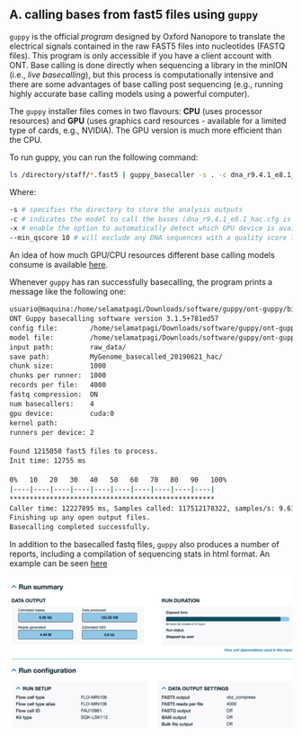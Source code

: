 ## A. calling bases from fast5 files using `guppy`

`guppy` is the official _program_ designed by Oxford Nanopore to translate the electrical signals contained in the raw FAST5 files into nucleotides (FASTQ files). This program is only accessible if you have a client account with ONT. 
Base calling is done directly when sequencing a library in the minION (i.e., _live basecalling_), but this process is computationally intensive and there are some advantages of base calling post sequencing (e.g., running highly accurate base calling models using a powerful computer).

The `guppy` installer files comes in two flavours: **CPU** (uses processor resources) and **GPU** (uses graphics card resources - available for a limited type of cards, e.g., NVIDIA). The GPU version is much more efficient than the CPU. 

To run guppy, you can run the following command:

```bash
ls /directory/staff/*.fast5 | guppy_basecaller -s . -c dna_r9.4.1_e8.1_hac.cfg --compress_fastq --trim_adapters -x auto --min_qscore 10
```

Where:

```bash
-s # specifies the directory to store the analysis outputs
-c # indicates the model to call the bases (dna_r9.4.1_e8.1_hac.cfg is one of the most accurate models)
-x # enable the option to automatically detect which GPU device is available on the computer
--min_qscore 10 # will exclude any DNA sequences with a quality score less than 10 
```

An idea of how much GPU/CPU resources different base calling models consume is available [here](https://esr-nz.github.io/gpu_basecalling_testing/gpu_benchmarking.html#cfg_files).

Whenever `guppy` has ran successfully basecalling, the program prints a message like the following one:

```bash
usuario@maquina:/home/selamatpagi/Downloads/software/guppy/ont-guppy/bin/guppy_basecaller -s . -c dna_r9.4.1_e8.1_hac.cfg --compress_fastq --trim_adapters -x auto --min_qscore 10
ONT Guppy basecalling software version 3.1.5+781ed57
config file:        /home/selamatpagi/Downloads/software/guppy/ont-guppy/data/dna_r9.4.1_450bps_hac.cfg
model file:         /home/selamatpagi/Downloads/software/guppy/ont-guppy/data/template_r9.4.1_450bps_hac.jsn
input path:         raw_data/
save path:          MyGenome_basecalled_20190621_hac/
chunk size:         1000
chunks per runner:  1000
records per file:   4000
fastq compression:  ON
num basecallers:    4
gpu device:         cuda:0
kernel path:
runners per device: 2

Found 1215050 fast5 files to process.
Init time: 12755 ms

0%   10   20   30   40   50   60   70   80   90   100%
|----|----|----|----|----|----|----|----|----|----|
***************************************************
Caller time: 12227895 ms, Samples called: 117512178322, samples/s: 9.61017e+06
Finishing up any open output files.
Basecalling completed successfully.
```

In addition to the basecalled fastq files, `guppy` also produces a number of reports, including a compilation of sequencing stats in html format. An example can be seen [here](http://htmlpreview.github.io/?https://github.com/siriusb-nox/Taller-Oxford-Nanopore-Dec-2022/blob/main/guppy/report_FAU10861_20221116_1415_944237d8.html)

<p align="center">
 <img src="https://github.com/siriusb-nox/Taller-Oxford-Nanopore-Dec-2022/blob/main/IMG/guppy_report_example.png" alt="A section of a guppy report on a seq experiment"/>
</p>
